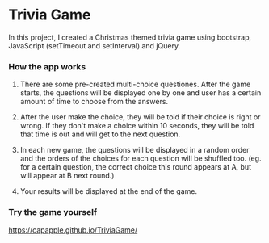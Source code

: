 # Trivia Game

In this project, I created a Christmas themed trivia game using bootstrap, JavaScript (setTimeout and setInterval) and jQuery. 


### How the app works

1. There are some pre-created multi-choice questiones. After the game starts, the questions will be displayed one by one and user has a certain amount of time to choose from the answers.

2. After the user make the choice, they will be told if their choice is right or wrong. If they don't make a choice within 10 seconds, they will be told that time is out and will get to the next question.

3. In each new game, the questions will be displayed in a random order and the orders of the choices for each question will be shuffled too. (eg. for a certain question, the correct choice this round appears at A, but will appear at B next round.) 

4. Your results will be displayed at the end of the game. 


### Try the game yourself

https://capapple.github.io/TriviaGame/
